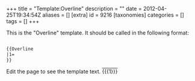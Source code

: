 +++
title = "Template:Overline"
description = ""
date = 2012-04-25T19:34:54Z
aliases = []
[extra]
id = 9216
[taxonomies]
categories = []
tags = []
+++

<noinclude>
This is the "Overline" template.
It should be called in the following format:

```txt

{{Overline
|1=
}}

```

Edit the page to see the template text.
</noinclude><includeonly><span style="text-decoration:overline;">{{{1}}}</span></includeonly>
